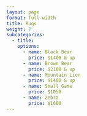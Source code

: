 ```yaml
---
layout: page
format: full-width
title: Rugs
weight: 7
subcategories:
  - title:
    options:
      - name: Black Bear
        price: $1400 & up
      - name: Brown Bear
        price: $2100 & up
      - name: Mountain Lion
        price: $1400 & up
      - name: Small Game
        price: $1050
      - name: Zebra
        price: $1600
---
```


